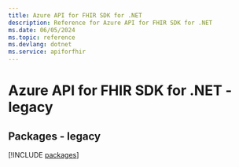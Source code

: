 ```yaml
---
title: Azure API for FHIR SDK for .NET
description: Reference for Azure API for FHIR SDK for .NET
ms.date: 06/05/2024
ms.topic: reference
ms.devlang: dotnet
ms.service: apiforfhir
---
```

# Azure API for FHIR SDK for .NET - legacy
## Packages - legacy
[!INCLUDE [packages](api-for-fhir-index.md)]